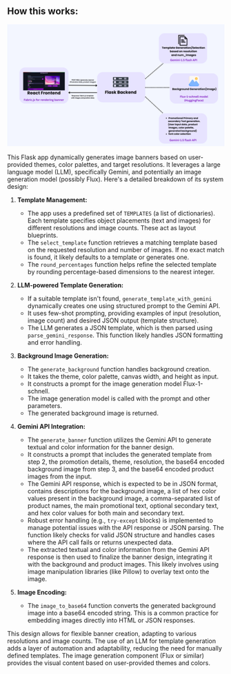## How this works:

![ArtVisionX Architecture](./static/ArtVisionX_Architecture.png)

This Flask app dynamically generates image banners based on user-provided themes, color palettes, and target resolutions. It leverages a large language model (LLM), specifically Gemini, and potentially an image generation model (possibly Flux).  Here's a detailed breakdown of its system design:

1. **Template Management:**
    - The app uses a predefined set of `TEMPLATES` (a list of dictionaries). Each template specifies object placements (text and images) for different resolutions and image counts.  These act as layout blueprints.
    - The `select_template` function retrieves a matching template based on the requested resolution and number of images. If no exact match is found, it likely defaults to a template or generates one.
    - The `round_percentages` function helps refine the selected template by rounding percentage-based dimensions to the nearest integer.

2. **LLM-powered Template Generation:**
    - If a suitable template isn't found, `generate_template_with_gemini` dynamically creates one using structured prompt to the Gemini API.
    - It uses few-shot prompting, providing examples of input (resolution, image count) and desired JSON output (template structure).
    - The LLM generates a JSON template, which is then parsed using `parse_gemini_response`. This function likely handles JSON formatting and error handling.

3. **Background Image Generation:**
    - The `generate_background` function handles background creation.
    - It takes the theme, color palette, canvas width, and height as input.
    - It constructs a prompt for the image generation model Flux-1-schnell.
    - The image generation model is called with the prompt and other parameters.
    - The generated background image is returned.

4. **Gemini API Integration:**
    - The `generate_banner` function utilizes the Gemini API to generate textual and color information for the banner design.
    - It constructs a prompt that includes the generated template from step 2, the promotion details, theme, resolution, the base64 encoded background image from step 3, and the base64 encoded product images from the input.
    - The Gemini API response, which is expected to be in JSON format, contains descriptions for the background image, a list of hex color values present in the background image, a comma-separated list of product names, the main promotional text, optional secondary text, and hex color values for both main and secondary text.
    - Robust error handling (e.g., `try-except` blocks) is implemented to manage potential issues with the API response or JSON parsing.  The function likely checks for valid JSON structure and handles cases where the API call fails or returns unexpected data.
    - The extracted textual and color information from the Gemini API response is then used to finalize the banner design, integrating it with the background and product images.  This likely involves using image manipulation libraries (like Pillow) to overlay text onto the image.




5. **Image Encoding:**
    - The `image_to_base64` function converts the generated background image into a base64 encoded string. This is a common practice for embedding images directly into HTML or JSON responses.



This design allows for flexible banner creation, adapting to various resolutions and image counts. The use of an LLM for template generation adds a layer of automation and adaptability, reducing the need for manually defined templates.  The image generation component (Flux or similar) provides the visual content based on user-provided themes and colors.
